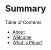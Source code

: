 # Summary

Table of Contents
* [About](README.md)
* [Welcome](welcome.md)
* [What is Pinax?](what_is_pinax.md)
